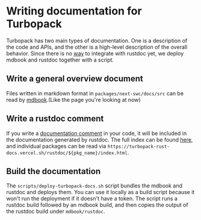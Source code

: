 # Writing documentation for Turbopack

Turbopack has two main types of documentation. One is a description of the code and APIs, and the other is a high-level description of the overall behavior. Since there is no [way](https://github.com/rust-lang/rust/issues/66249) to integrate with rustdoc yet, we deploy mdbook and rustdoc together with a script.

## Write a general overview document

Files written in markdown format in `packages/next-swc/docs/src` can be read by [mdbook](https://rust-lang.github.io/mdBook/).(Like the page you're looking at now)

## Write a rustdoc comment

If you write a [documentation comment](https://doc.rust-lang.org/reference/comments.html) in your code, it will be included in the documentation generated by rustdoc. The full index can be found [here](https://turbopack-rust-docs.vercel.sh/rustdoc/index.html), and individual packages can be read via `https://turbopack-rust-docs.vercel.sh/rustdoc/${pkg_name}/index.html`.

## Build the documentation

The `scripts/deploy-turbopack-docs.sh` script bundles the mdbook and rustdoc and deploys them. You can use it locally as a build script because it won't run the deployment if it doesn't have a token. The script runs a rustdoc build followed by an mdbook build, and then copies the output of the rustdoc build under `mdbook/rustdoc`.
